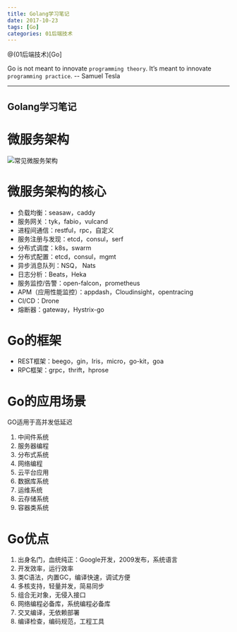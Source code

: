 ```yaml
---
title: Golang学习笔记
date: 2017-10-23
tags: [Go]
categories: 01后端技术
---
```


@(01后端技术)[Go]

Go is not meant to innovate `programming theory`. It’s 
meant to innovate `programming practice`.  -- Samuel Tesla
- - -
<!-- more --> 

Golang学习笔记
---

# 微服务架构
![常见微服务架构](常见微服务架构.png)

# 微服务架构的核心
* 负载均衡：seasaw，caddy
* 服务网关：tyk，fabio，vulcand
* 进程间通信：restful，rpc，自定义
* 服务注册与发现：etcd，consul，serf
* 分布式调度：k8s，swarm
* 分布式配置：etcd，consul，mgmt
* 异步消息队列：NSQ， Nats
* 日志分析：Beats，Heka
* 服务监控/告警：open-falcon，prometheus
* APM（应用性能监控）：appdash，Cloudinsight，opentracing
* CI/CD：Drone
* 熔断器：gateway，Hystrix-go

# Go的框架
* REST框架：beego，gin，Iris，micro，go-kit，goa
* RPC框架：grpc，thrift，hprose


# Go的应用场景
GO适用于高并发低延迟
1. 中间件系统
1. 服务器编程
1. 分布式系统
1. 网络编程
1. 云平台应用
1. 数据库系统
1. 运维系统
1. 云存储系统
1. 容器类系统

# Go优点
1. 出身名门，血统纯正：Google开发，2009发布，系统语言
1. 开发效率，运行效率
1. 类C语法，内置GC，编译快速，调试方便
1. 多核支持，轻量并发，简易同步
1. 组合无对象，无侵入接口
1. 网络编程必备库，系统编程必备库
1. 交叉编译，无依赖部署
1. 编译检查，编码规范，工程工具

